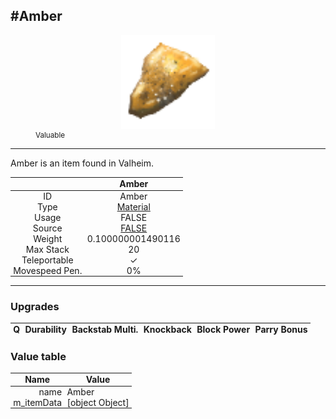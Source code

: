 <meta property="og:title" content="Amber - MoreValheim" /><meta property="og:type" content="website" /><meta property="og:image" content="/assets/amber.png" /><meta property="og:description" content="Amber is an item found in Valheim." /><meta name="theme-color" content="#546D78"><meta name="twitter:card" content="summary_large_image">
#Amber
-------------
<style>img {width:20px;}.tb {width:150px;display: block;margin-left: auto;margin-right: auto;}</style>

<style>.md-typeset table:not([class]) th:not([align]) {min-width:unset!important;}</style>
<style>td{padding:0em 0.3em!important;text-align:center!important;border-left:.05rem solid var(--md-default-fg-color--lightest)}</style>

<style>th{padding:0.1em 0.3em!important;text-align:center!important;font-weight:bold}</style>

<style>pre{text-align:right!important}</style>
<style>table tr td:first-child {border-left: 0;};</style>

<figure><img src="/assets/amber.png" class="tb" /><figcaption><small><color=yellow>Valuable</color></small></figcaption></figure>

-------------

Amber is an item found in Valheim.

|        | Amber              |
| ----------- | ------------------------------------ |
| ID |Amber
| Type | [Material](../../types/material)
| Usage | FALSE<br>
| Source | [FALSE](../../items/false)
| Weight | 0.100000001490116 |
| Max Stack | 20 |
| Teleportable | ✓
| Movespeed Pen. | 0%


-------------

### Upgrades
| Q | Durability | Backstab Multi. | Knockback | Block Power | Parry Bonus
| - | - | - | - | - | - 


### Value table
| Name | Value
| - | - |
| <div style="text-align:right">name</div> | <div style="text-align:left">Amber</div> | 
| <div style="text-align:right">m_itemData</div> | <div style="text-align:left">[object Object]</div> | 
